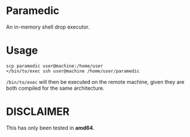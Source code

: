# Paramedic

An in-memory shell drop executor.

# Usage

	scp paramedic user@machine:/home/user
	</bin/to/exec ssh user@machine /home/user/paramedic

`/bin/to/exec` will then be executed on the remote machine, given they are both compiled for the same architecture.

# DISCLAIMER

This has only been tested in **amd64**.
